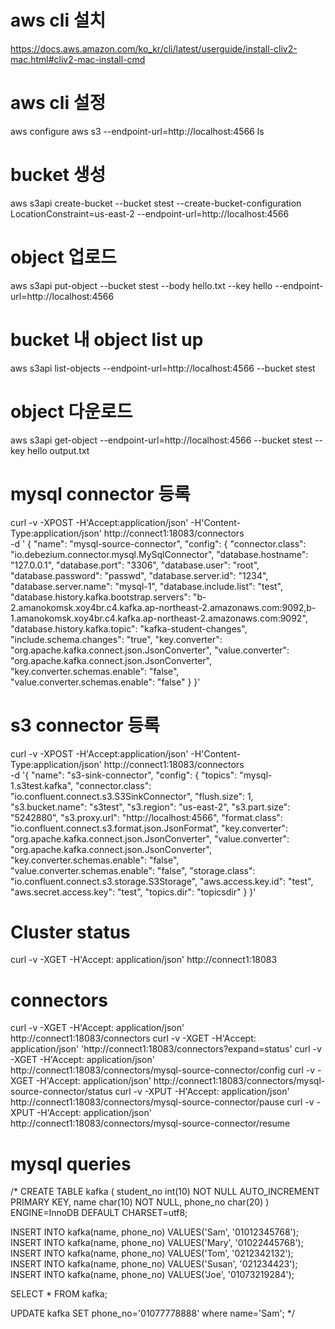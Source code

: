 # aws cli 설치
https://docs.aws.amazon.com/ko_kr/cli/latest/userguide/install-cliv2-mac.html#cliv2-mac-install-cmd

# aws cli 설정
aws configure
aws s3 --endpoint-url=http://localhost:4566 ls

# bucket 생성

aws s3api create-bucket --bucket stest --create-bucket-configuration LocationConstraint=us-east-2 --endpoint-url=http://localhost:4566

# object 업로드
aws s3api put-object --bucket stest --body hello.txt --key hello --endpoint-url=http://localhost:4566

# bucket 내 object list up
aws s3api list-objects --endpoint-url=http://localhost:4566 --bucket stest

# object 다운로드
aws s3api get-object --endpoint-url=http://localhost:4566 --bucket stest --key hello output.txt

# mysql connector 등록
curl -v -XPOST -H'Accept:application/json' -H'Content-Type:application/json' http://connect1:18083/connectors \
  -d '
{
    "name": "mysql-source-connector",
    "config": {
        "connector.class": "io.debezium.connector.mysql.MySqlConnector",
        "database.hostname": "127.0.0.1",
        "database.port": "3306",
        "database.user": "root",
        "database.password": "passwd",
        "database.server.id": "1234",
        "database.server.name": "mysql-1",
        "database.include.list": "test",
        "database.history.kafka.bootstrap.servers": "b-2.amanokomsk.xoy4br.c4.kafka.ap-northeast-2.amazonaws.com:9092,b-1.amanokomsk.xoy4br.c4.kafka.ap-northeast-2.amazonaws.com:9092",
        "database.history.kafka.topic": "kafka-student-changes",
        "include.schema.changes": "true",
        "key.converter": "org.apache.kafka.connect.json.JsonConverter",
        "value.converter": "org.apache.kafka.connect.json.JsonConverter",
        "key.converter.schemas.enable": "false",
        "value.converter.schemas.enable": "false"
    }
}'

# s3 connector 등록
curl -v -XPOST -H'Accept:application/json' -H'Content-Type:application/json' http://connect1:18083/connectors \
  -d '{
    "name": "s3-sink-connector",
    "config": {
      "topics": "mysql-1.s3test.kafka",
      "connector.class": "io.confluent.connect.s3.S3SinkConnector",
      "flush.size": 1,
      "s3.bucket.name": "s3test",
      "s3.region": "us-east-2",
      "s3.part.size": "5242880",
      "s3.proxy.url": "http://localhost:4566",
      "format.class": "io.confluent.connect.s3.format.json.JsonFormat",
      "key.converter": "org.apache.kafka.connect.json.JsonConverter",
      "value.converter": "org.apache.kafka.connect.json.JsonConverter",
      "key.converter.schemas.enable": "false",
      "value.converter.schemas.enable": "false",
      "storage.class": "io.confluent.connect.s3.storage.S3Storage",
      "aws.access.key.id": "test",
      "aws.secret.access.key": "test",
      "topics.dir": "topicsdir"
    }
  }'

# Cluster status
curl -v -XGET -H'Accept: application/json' http://connect1:18083

# connectors
curl -v -XGET -H'Accept: application/json' http://connect1:18083/connectors
curl -v -XGET -H'Accept: application/json' 'http://connect1:18083/connectors?expand=status'
curl -v -XGET -H'Accept: application/json' http://connect1:18083/connectors/mysql-source-connector/config
curl -v -XGET -H'Accept: application/json' http://connect1:18083/connectors/mysql-source-connector/status
curl -v -XPUT -H'Accept: application/json' http://connect1:18083/connectors/mysql-source-connector/pause
curl -v -XPUT -H'Accept: application/json' http://connect1:18083/connectors/mysql-source-connector/resume

# mysql queries
/* CREATE TABLE kafka (
    student_no int(10) NOT NULL AUTO_INCREMENT PRIMARY KEY,
    name char(10) NOT NULL,
    phone_no char(20)
) ENGINE=InnoDB DEFAULT CHARSET=utf8;

INSERT INTO kafka(name, phone_no) VALUES('Sam', '01012345768');
INSERT INTO kafka(name, phone_no) VALUES('Mary', '01022445768');
INSERT INTO kafka(name, phone_no) VALUES('Tom', '0212342132');
INSERT INTO kafka(name, phone_no) VALUES('Susan', '021234423');
INSERT INTO kafka(name, phone_no) VALUES('Joe', '01073219284');

SELECT * FROM kafka;

UPDATE kafka SET phone_no='01077778888' where name='Sam';
*/
